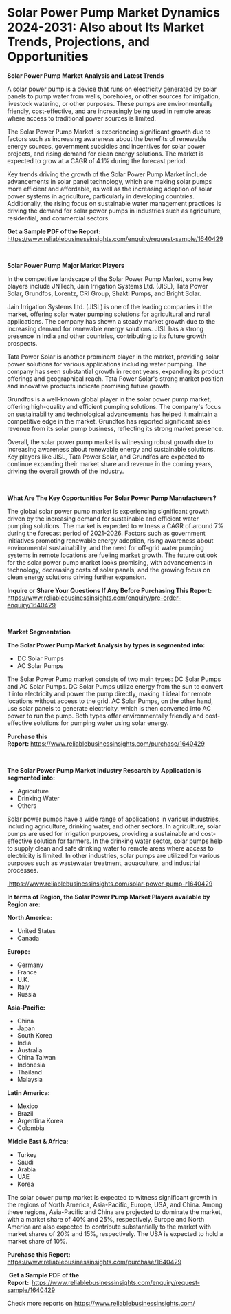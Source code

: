<p><h1>Solar Power Pump Market Dynamics 2024-2031: Also about Its Market Trends, Projections, and Opportunities</h1></p><p><strong>Solar Power Pump Market Analysis and Latest Trends</strong></p>
<p><p>A solar power pump is a device that runs on electricity generated by solar panels to pump water from wells, boreholes, or other sources for irrigation, livestock watering, or other purposes. These pumps are environmentally friendly, cost-effective, and are increasingly being used in remote areas where access to traditional power sources is limited.</p><p>The Solar Power Pump Market is experiencing significant growth due to factors such as increasing awareness about the benefits of renewable energy sources, government subsidies and incentives for solar power projects, and rising demand for clean energy solutions. The market is expected to grow at a CAGR of 4.1% during the forecast period.</p><p>Key trends driving the growth of the Solar Power Pump Market include advancements in solar panel technology, which are making solar pumps more efficient and affordable, as well as the increasing adoption of solar power systems in agriculture, particularly in developing countries. Additionally, the rising focus on sustainable water management practices is driving the demand for solar power pumps in industries such as agriculture, residential, and commercial sectors.</p></p>
<p><strong>Get a Sample PDF of the Report:&nbsp;</strong> <a href="https://www.reliablebusinessinsights.com/enquiry/request-sample/1640429">https://www.reliablebusinessinsights.com/enquiry/request-sample/1640429</a></p>
<p>&nbsp;</p>
<p><strong>Solar Power Pump Major Market Players</strong></p>
<p><p>In the competitive landscape of the Solar Power Pump Market, some key players include JNTech, Jain Irrigation Systems Ltd. (JISL), Tata Power Solar, Grundfos, Lorentz, CRI Group, Shakti Pumps, and Bright Solar. </p><p>Jain Irrigation Systems Ltd. (JISL) is one of the leading companies in the market, offering solar water pumping solutions for agricultural and rural applications. The company has shown a steady market growth due to the increasing demand for renewable energy solutions. JISL has a strong presence in India and other countries, contributing to its future growth prospects.</p><p>Tata Power Solar is another prominent player in the market, providing solar power solutions for various applications including water pumping. The company has seen substantial growth in recent years, expanding its product offerings and geographical reach. Tata Power Solar's strong market position and innovative products indicate promising future growth.</p><p>Grundfos is a well-known global player in the solar power pump market, offering high-quality and efficient pumping solutions. The company's focus on sustainability and technological advancements has helped it maintain a competitive edge in the market. Grundfos has reported significant sales revenue from its solar pump business, reflecting its strong market presence.</p><p>Overall, the solar power pump market is witnessing robust growth due to increasing awareness about renewable energy and sustainable solutions. Key players like JISL, Tata Power Solar, and Grundfos are expected to continue expanding their market share and revenue in the coming years, driving the overall growth of the industry.</p></p>
<p>&nbsp;</p>
<p><strong>What Are The Key Opportunities For Solar Power Pump Manufacturers?</strong></p>
<p><p>The global solar power pump market is experiencing significant growth driven by the increasing demand for sustainable and efficient water pumping solutions. The market is expected to witness a CAGR of around 7% during the forecast period of 2021-2026. Factors such as government initiatives promoting renewable energy adoption, rising awareness about environmental sustainability, and the need for off-grid water pumping systems in remote locations are fueling market growth. The future outlook for the solar power pump market looks promising, with advancements in technology, decreasing costs of solar panels, and the growing focus on clean energy solutions driving further expansion.</p></p>
<p><strong>Inquire or Share Your Questions If Any Before Purchasing This Report:</strong> <a href="https://www.reliablebusinessinsights.com/enquiry/pre-order-enquiry/1640429">https://www.reliablebusinessinsights.com/enquiry/pre-order-enquiry/1640429</a></p>
<p>&nbsp;</p>
<p><strong>Market Segmentation</strong></p>
<p><strong>The Solar Power Pump Market Analysis by types is segmented into:</strong></p>
<p><ul><li>DC Solar Pumps</li><li>AC Solar Pumps</li></ul></p>
<p><p>The Solar Power Pump market consists of two main types: DC Solar Pumps and AC Solar Pumps. DC Solar Pumps utilize energy from the sun to convert it into electricity and power the pump directly, making it ideal for remote locations without access to the grid. AC Solar Pumps, on the other hand, use solar panels to generate electricity, which is then converted into AC power to run the pump. Both types offer environmentally friendly and cost-effective solutions for pumping water using solar energy.</p></p>
<p><strong>Purchase this Report:&nbsp;</strong><a href="https://www.reliablebusinessinsights.com/purchase/1640429">https://www.reliablebusinessinsights.com/purchase/1640429</a></p>
<p>&nbsp;</p>
<p><strong>The Solar Power Pump Market Industry Research by Application is segmented into:</strong></p>
<p><ul><li>Agriculture</li><li>Drinking Water</li><li>Others</li></ul></p>
<p><p>Solar power pumps have a wide range of applications in various industries, including agriculture, drinking water, and other sectors. In agriculture, solar pumps are used for irrigation purposes, providing a sustainable and cost-effective solution for farmers. In the drinking water sector, solar pumps help to supply clean and safe drinking water to remote areas where access to electricity is limited. In other industries, solar pumps are utilized for various purposes such as wastewater treatment, aquaculture, and industrial processes.</p></p>
<p><a href="https://www.reliablebusinessinsights.com/solar-power-pump-r1640429">&nbsp;https://www.reliablebusinessinsights.com/solar-power-pump-r1640429</a></p>
<p><strong>In terms of Region, the Solar Power Pump Market Players available by Region are:</strong></p>
<p>
    <p> <strong> North America: </strong>
        <ul>
            <li>United States</li>
            <li>Canada</li>
        </ul>
        </p> 
    <p> <strong> Europe: </strong>
        <ul>
            <li>Germany</li>
            <li>France</li>
            <li>U.K.</li>
            <li>Italy</li>
            <li>Russia</li>
        </ul>
        </p> 
    <p> <strong> Asia-Pacific: </strong>
        <ul>
            <li>China</li>
            <li>Japan</li>
            <li>South Korea</li>
            <li>India</li>
            <li>Australia</li>
            <li>China Taiwan</li>
            <li>Indonesia</li>
            <li>Thailand</li>
            <li>Malaysia</li>
        </ul>
        </p> 
    <p> <strong> Latin America: </strong>
        <ul>
            <li>Mexico</li>
            <li>Brazil</li>
            <li>Argentina Korea</li>
            <li>Colombia</li>
        </ul>
        </p> 
    <p> <strong> Middle East & Africa: </strong>
        <ul>
            <li>Turkey</li>
            <li>Saudi</li>
            <li>Arabia</li>
            <li>UAE</li>
            <li>Korea</li>
        </ul>
    </p>
    </p>
<p><p>The solar power pump market is expected to witness significant growth in the regions of North America, Asia-Pacific, Europe, USA, and China. Among these regions, Asia-Pacific and China are projected to dominate the market, with a market share of 40% and 25%, respectively. Europe and North America are also expected to contribute substantially to the market with market shares of 20% and 15%, respectively. The USA is expected to hold a market share of 10%.</p></p>
<p><strong>Purchase this Report: </strong><a href="https://www.reliablebusinessinsights.com/purchase/1640429">https://www.reliablebusinessinsights.com/purchase/1640429</a></p>
<p>&nbsp;<strong>Get a Sample PDF of the Report:&nbsp;&nbsp;</strong><a href="https://www.reliablebusinessinsights.com/enquiry/request-sample/1640429">https://www.reliablebusinessinsights.com/enquiry/request-sample/1640429</a></p>
<p><strong></strong></p>
<p>Check more reports on <a href="https://www.reliablebusinessinsights.com/">https://www.reliablebusinessinsights.com/</a></p>